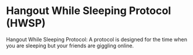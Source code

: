 # Hangout While Sleeping Protocol (HWSP)
Hangout While Sleeping Protocol: A protocol is designed for the time when you are sleeping but your friends are giggling online.
